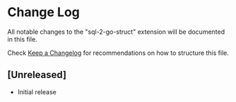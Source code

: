# Change Log

All notable changes to the "sql-2-go-struct" extension will be documented in this file.

Check [Keep a Changelog](http://keepachangelog.com/) for recommendations on how to structure this file.

## [Unreleased]

- Initial release